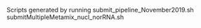 Scripts generated by running submit_pipeline_November2019.sh submitMultipleMetamix_nucl_norRNA.sh  
